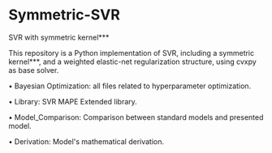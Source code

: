 # Symmetric-SVR
SVR with symmetric kernel***

This repository is a Python implementation of SVR, including a symmetric kernel***, and a weighted elastic-net regularization structure, using cvxpy as base solver.  

•	Bayesian Optimization: all files related to hyperparameter optimization.

•	Library: SVR MAPE Extended library.

•	Model_Comparison: Comparison between standard models and presented model.

•	Derivation: Model's mathematical derivation.